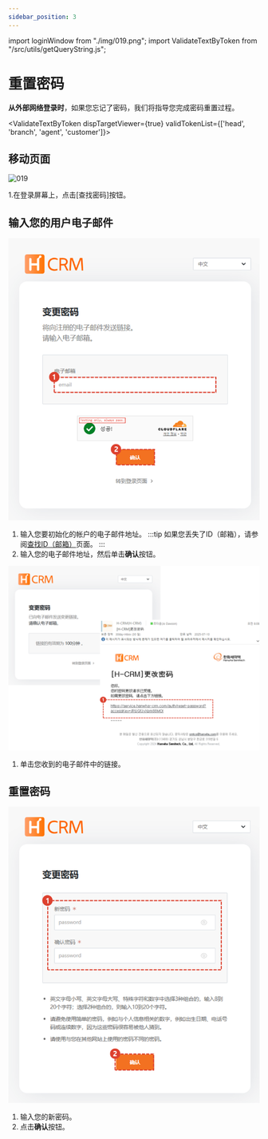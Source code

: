 ```yaml
---
sidebar_position: 3
---
```


import loginWindow from "./img/019.png";
import ValidateTextByToken from "/src/utils/getQueryString.js";

# 重置密码

**从外部网络登录时**，如果您忘记了密码，我们将指导您完成密码重置过程。

<ValidateTextByToken dispTargetViewer={true} validTokenList={['head', 'branch', 'agent', 'customer']}>

## 移动页面

<img src={loginWindow} alt="019"  width="500px" />

1.在登录屏幕上，点击[查找密码]按钮。

## 输入您的用户电子邮件

![020](./img/020.png)

1. 输入您要初始化的帐户的电子邮件地址。
    :::tip
    如果您丢失了ID（邮箱），请参阅[查找ID（邮箱）](./find-email.md)页面。
    :::
1. 输入您的电子邮件地址，然后单击**确认**按钮。


![021](./img/021.png)

1. 单击您收到的电子邮件中的链接。


## 重置密码

![022](./img/022.png)

1. 输入您的新密码。
1. 点击**确认**按钮。

</ValidateTextByToken>